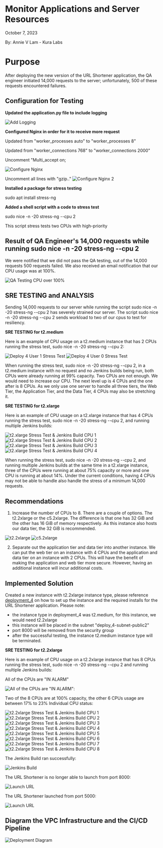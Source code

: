# Monitor Applications and Server Resources

October 7, 2023

By:  Annie V Lam - Kura Labs

# Purpose

After deploying the new version of the URL Shortener application, the QA engineer initiated 14,000 requests to the server; unfortunately, 500 of these requests encountered failures.

## Configuration for Testing

**Updated the application.py file to include logging**

![Add Logging](images/Application_py_add_logging.png)

**Configured Nginx in order for it to receive more request**

Updated from "worker_processes auto" to "worker_processes 8"

Updated from "worker_connections 768" to "worker_connections 2000"

Uncomment "Multi_accept on;

![Configure Nginx](images/Nginx_config_1.png)

Uncomment all lines with "gzip.."
![Configure Nginx 2](images/Nginx_config_2.png)

**Installed a package for stress testing**

sudo apt install stress-ng

**Added a shell script with a code to stress test**

sudo nice -n -20 stress-ng --cpu 2

This script stress tests two CPUs with high-priority

## Result of QA Engineer's 14,000 requests while running sudo nice -n -20 stress-ng --cpu 2

We were notified that we did not pass the QA testing, out of the 14,000 requests 500 requests failed.  We also received an email notification that our CPU usage was at 100%.

![QA Testing CPU over 100%](images/QA_Test_Notification.png)

## SRE TESTING and ANALYSIS

Sending 14,000 requests to our server while running the script sudo nice -n -20 stress-ng --cpu 2 has severely strained our server.  The script sudo nice -n -20 stress-ng --cpu 2 sends workload to two of our cpus to test for resiliency.  

**SRE TESTING for t2.medium**

Here is an example of CPU usage on a t2.medium instance that has 2 CPUs running the stress test, sudo nice -n -20 stress-ng --cpu 2:

![Deploy 4 User 1 Stress Test](images/Deploy_4_user1_Stress_Test.png)
![Deploy 4 User 0 Stress Test](images/Deploy_4_user0_Stress_Test.png)

When running the stress test, sudo nice -n -20 stress-ng --cpu 2, in a t2.medium instance with no request and no Jenkins builds being run, both CPUs were already running at 99% capacity.  Two CPUs are not enough.  We would need to increase our CPU.  The next level up is 4 CPUs and the one after is 8 CPUs.  As we only use one server to handle all three tiers, the Web Tier, the Application Tier, and the Data Tier, 4 CPUs may also be stretching it.  

**SRE TESTING for t2.xlarge**

Here is an example of CPU usage on a t2.xlarge instance that has 4 CPUs running the stress test, sudo nice -n -20 stress-ng --cpu 2, and running multiple Jenkins builds:

![t2.xlarge Stress Test & Jenkins Build CPU 1](images/CPU_1_Deploy.png)
![t2.xlarge Stress Test & Jenkins Build CPU 2](images/CPU_2_Deploy.png)
![t2.xlarge Stress Test & Jenkins Build CPU 3](images/CPU_3_Deploy.png)
![t2.xlarge Stress Test & Jenkins Build CPU 4](images/CPU_4_Deploy.png)

When running the stress test, sudo nice -n -20 stress-ng --cpu 2, and running multiple Jenkins builds at the same time in a t2.xlarge instance, three of the CPUs were running at about 75% capacity or more and one CPU is running at about 14%. Under the current conditions, having 4 CPUs may not be able to handle also handle the stress of a minimum 14,000 requests. 

## Recommendations

1.  Increase the number of CPUs to 8.  There are a couple of options.  The t2.2xlarge or the c5.2xlarge.  The difference is that one has 32 GiB and the other has 16 GiB of memory respectively.  As this instance also hosts our data tier, the 32 GiB is recommended.
   
![t2.2xlarge](images/t2.2xlarge.png)
![c5.2xlarge](images/c5.2xlarge.png)
   
2.  Separate out the application tier and data tier into another instance.  We can put the web tier on an instance with 4 CPUs and the application and data tier on an instance with 2 CPUs.  This will have the benefit of making the application and web tier more secure.  However, having an additional instance will incur additional costs.  

## Implemented Solution

Created a new instance with t2.2xlarge instance type, please reference [deployment_4](https://github.com/LamAnnieV/deployment_4.git) on how to set up the instance and the required installs for the URL Shortener application.  Please note:
-  the instance type in deployment_4 was t2.medium, for this instance, we would need t2.2xlarge
-  this instance will be placed in the subnet "deploy_4-subnet-public2"
-  port 8000 will be removed from the security group
-  after the successful testing, the instance t2.medium instance type will be terminated.  

**SRE TESTING for t2.2xlarge**

Here is an example of CPU usage on a t2.2xlarge instance that has 8 CPUs running the stress test, sudo nice -n -20 stress-ng --cpu 2 and running multiple Jenkins builds:

All of the CPUs are "IN ALARM"

![All of the CPUs are "IN ALARM":](images/t2.2xlarg_all_in_alarm.png)

Two of the 8 CPUs are at 100% capacity, the other 6 CPUs usage are between 17% to 23% 
Individual CPU status:

![t2.2xlarge Stress Test & Jenkins Build CPU 1](images/CPU_1_all.png)
![t2.2xlarge Stress Test & Jenkins Build CPU 2](images/CPU_2_all.png)
![t2.2xlarge Stress Test & Jenkins Build CPU 3](images/CPU_3_all.png)
![t2.2xlarge Stress Test & Jenkins Build CPU 4](images/CPU_4_all.png)
![t2.2xlarge Stress Test & Jenkins Build CPU 5](images/CPU_5_all.png)
![t2.2xlarge Stress Test & Jenkins Build CPU 6](images/CPU_6_all.png)
![t2.2xlarge Stress Test & Jenkins Build CPU 7](images/CPU_7_all.png)
![t2.2xlarge Stress Test & Jenkins Build CPU 8](images/CPU_8_all.png)

The Jenkins Build ran successfully:

![Jenkins Build](images/Jenkins_.png)

The URL Shortener is no longer able to launch from port 8000:

![Launch URL](images/Port8000.png)

The URL Shortener launched from port 5000:

![Launch URL](images/Port5000.png)

## Diagram the VPC Infrastructure and the CI/CD Pipeline

![Deployment Diagram](images/Deployment_Pipeline.png)

